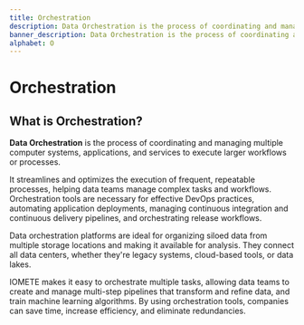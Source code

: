 ```yaml
---
title: Orchestration
description: Data Orchestration is the process of coordinating and managing multiple computer systems, applications, and services to execute larger workflows or processes.
banner_description: Data Orchestration is the process of coordinating and managing multiple computer systems, applications, and services to execute larger workflows or processes.
alphabet: O
---
```


# Orchestration

## What is Orchestration?

**Data Orchestration** is the process of coordinating and managing multiple computer systems, applications, and services to execute larger workflows or processes.

It streamlines and optimizes the execution of frequent, repeatable processes, helping data teams manage complex tasks and workflows. Orchestration tools are necessary for effective DevOps practices, automating application deployments, managing continuous integration and continuous delivery pipelines, and orchestrating release workflows.

Data orchestration platforms are ideal for organizing siloed data from multiple storage locations and making it available for analysis. They connect all data centers, whether they're legacy systems, cloud-based tools, or data lakes.

IOMETE makes it easy to orchestrate multiple tasks, allowing data teams to create and manage multi-step pipelines that transform and refine data, and train machine learning algorithms. By using orchestration tools, companies can save time, increase efficiency, and eliminate redundancies.

